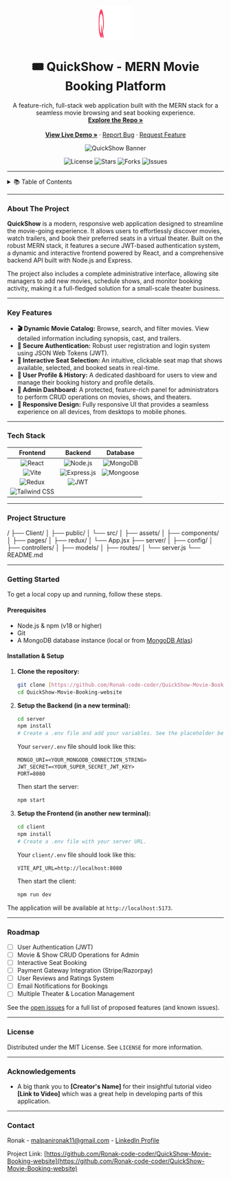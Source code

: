 <div align="center">

  <br />
  <img src="./Client/src/assets/logo.svg" alt="QuickShow Logo" width="80" height="80">
  
  <h1 align="center">🎟️ QuickShow - MERN Movie Booking Platform</h1>
  
  <p align="center">
    A feature-rich, full-stack web application built with the MERN stack for a seamless movie browsing and seat booking experience.
    <br />
    <a href="https://github.com/Ronak-code-coder/QuickShow-Movie-Booking-website"><strong>Explore the Repo »</strong></a>
    <br />
    <br />
    <a href="https-your-live-demo-link"><strong>View Live Demo »</strong></a>
    ·
    <a href="https://github.com/Ronak-code-coder/QuickShow-Movie-Booking-website/issues">Report Bug</a>
    ·
    <a href="https://github.com/Ronak-code-coder/QuickShow-Movie-Booking-website/issues">Request Feature</a>
  </p>
</div>

<div align="center">
  <p>
    <img src="./docs/YOUR_BANNER_IMAGE.png" alt="QuickShow Banner">
  </p>
</div>

<div align="center">

![License](https://img.shields.io/github/license/Ronak-code-coder/QuickShow-Movie-Booking-website?style=for-the-badge&color=blue)
![Stars](https://img.shields.io/github/stars/Ronak-code-coder/QuickShow-Movie-Booking-website?style=for-the-badge&color=yellow)
![Forks](https://img.shields.io/github/forks/Ronak-code-coder/QuickShow-Movie-Booking-website?style=for-the-badge&color=green)
![Issues](https://img.shields.io/github/issues/Ronak-code-coder/QuickShow-Movie-Booking-website?style=for-the-badge&color=orange)

</div>

---

<details>
  <summary>📚 Table of Contents</summary>
  <ol>
    <li><a href="#about-the-project">About The Project</a></li>
    <li><a href="#key-features">Key Features</a></li>
    <li><a href="#tech-stack">Tech Stack</a></li>
    <li><a href="#project-structure">Project Structure</a></li>
    <li><a href="#getting-started">Getting Started</a></li>
    <li><a href="#roadmap">Roadmap</a></li>
    <li><a href="#license">License</a></li>
    <li><a href="#acknowledgements">Acknowledgements</a></li>
    <li><a href="#contact">Contact</a></li>
  </ol>
</details>

---

### About The Project

**QuickShow** is a modern, responsive web application designed to streamline the movie-going experience. It allows users to effortlessly discover movies, watch trailers, and book their preferred seats in a virtual theater. Built on the robust MERN stack, it features a secure JWT-based authentication system, a dynamic and interactive frontend powered by React, and a comprehensive backend API built with Node.js and Express.

The project also includes a complete administrative interface, allowing site managers to add new movies, schedule shows, and monitor booking activity, making it a full-fledged solution for a small-scale theater business.

---

### Key Features

-   **🎬 Dynamic Movie Catalog:** Browse, search, and filter movies. View detailed information including synopsis, cast, and trailers.
-   **🔐 Secure Authentication:** Robust user registration and login system using JSON Web Tokens (JWT).
-   **💺 Interactive Seat Selection:** An intuitive, clickable seat map that shows available, selected, and booked seats in real-time.
-   **👤 User Profile & History:** A dedicated dashboard for users to view and manage their booking history and profile details.
-   **👑 Admin Dashboard:** A protected, feature-rich panel for administrators to perform CRUD operations on movies, shows, and theaters.
-   **📱 Responsive Design:** Fully responsive UI that provides a seamless experience on all devices, from desktops to mobile phones.

---

### Tech Stack

| **Frontend** | **Backend** | **Database** |
| :---: | :---: | :---: |
| ![React](https://img.shields.io/badge/React-20232A?style=for-the-badge&logo=react&logoColor=61DAFB) | ![Node.js](https://img.shields.io/badge/Node.js-339933?style=for-the-badge&logo=nodedotjs&logoColor=white) | ![MongoDB](https://img.shields.io/badge/MongoDB-4EA94B?style=for-the-badge&logo=mongodb&logoColor=white) |
| ![Vite](https://img.shields.io/badge/Vite-646CFF?style=for-the-badge&logo=vite&logoColor=white) | ![Express.js](https://img.shields.io/badge/Express.js-000000?style=for-the-badge&logo=express&logoColor=white) | ![Mongoose](https://img.shields.io/badge/Mongoose-880000?style=for-the-badge&logo=mongoose&logoColor=white) |
| ![Redux](https://img.shields.io/badge/Redux-593D88?style=for-the-badge&logo=redux&logoColor=white) | ![JWT](https://img.shields.io/badge/JWT-000000?style=for-the-badge&logo=jsonwebtokens&logoColor=white) | |
| ![Tailwind CSS](https://img.shields.io/badge/Tailwind_CSS-38B2AC?style=for-the-badge&logo=tailwind-css&logoColor=white) | | |

---

### Project Structure

/
├── Client/
│   ├── public/
│   └── src/
│       ├── assets/
│       ├── components/
│       ├── pages/
│       ├── redux/
│       └── App.jsx
├── server/
│   ├── config/
│   ├── controllers/
│   ├── models/
│   ├── routes/
│   └── server.js
└── README.md


---

### Getting Started

To get a local copy up and running, follow these steps.

#### **Prerequisites**
-   Node.js & npm (v18 or higher)
-   Git
-   A MongoDB database instance (local or from [MongoDB Atlas](https://www.mongodb.com/cloud/atlas))

#### **Installation & Setup**

1.  **Clone the repository:**
    ```sh
    git clone [https://github.com/Ronak-code-coder/QuickShow-Movie-Booking-website.git](https://github.com/Ronak-code-coder/QuickShow-Movie-Booking-website.git)
    cd QuickShow-Movie-Booking-website
    ```

2.  **Setup the Backend (in a new terminal):**
    ```sh
    cd server
    npm install
    # Create a .env file and add your variables. See the placeholder below.
    ```
    Your `server/.env` file should look like this:
    ```env
    MONGO_URI=<YOUR_MONGODB_CONNECTION_STRING>
    JWT_SECRET=<YOUR_SUPER_SECRET_JWT_KEY>
    PORT=8080
    ```
    Then start the server:
    ```sh
    npm start
    ```

3.  **Setup the Frontend (in another new terminal):**
    ```sh
    cd client
    npm install
    # Create a .env file with your server URL.
    ```
    Your `client/.env` file should look like this:
    ```env
    VITE_API_URL=http://localhost:8080
    ```
    Then start the client:
    ```sh
    npm run dev
    ```
The application will be available at `http://localhost:5173`.

---

### Roadmap

-   [ ] User Authentication (JWT)
-   [ ] Movie & Show CRUD Operations for Admin
-   [ ] Interactive Seat Booking
-   [ ] Payment Gateway Integration (Stripe/Razorpay)
-   [ ] User Reviews and Ratings System
-   [ ] Email Notifications for Bookings
-   [ ] Multiple Theater & Location Management

See the [open issues](https://github.com/Ronak-code-coder/QuickShow-Movie-Booking-website/issues) for a full list of proposed features (and known issues).

---

### License

Distributed under the MIT License. See `LICENSE` for more information.

---

### Acknowledgements

-   A big thank you to **[Creator's Name]** for their insightful tutorial video **[Link to Video]** which was a great help in developing parts of this application.

---

### Contact

Ronak - [malpanironak11@gmail.com](mailto:malpanironak11@gmail.com) - [LinkedIn Profile](https://linkedin.com/in/ronakmalpani15)

Project Link: [https://github.com/Ronak-code-coder/QuickShow-Movie-Booking-website](https://github.com/Ronak-code-coder/QuickShow-Movie-Booking-website)
